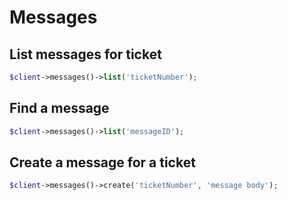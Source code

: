 # Messages

## List messages for ticket

```php
$client->messages()->list('ticketNumber');
```

## Find a message

```php
$client->messages()->list('messageID');
```

## Create a message for a ticket

```php
$client->messages()->create('ticketNumber', 'message body');
```
